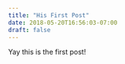 ```yaml
---
title: "His First Post"
date: 2018-05-20T16:56:03-07:00
draft: false
---
```

Yay this is the first post!
